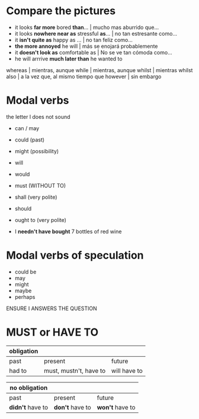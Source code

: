# Compare the pictures

* it looks **far more** bored **than**... | mucho mas aburrido que...  
* it looks **nowhere near as** stressful **as**... | no tan estresante como...  
* it **isn't quite as** happy as ... | no tan feliz como...  
* **the more annoyed** he will | más se enojará probablemente  
* it **doesn't look as** comfortable as | No se ve tan cómoda como...  
* he will arrrive **much later than** he wanted to

whereas | mientras, aunque
while | mientras, aunque
whilst | mientras
whilst also | a la vez que, al mismo tiempo que
however | sin embargo

# Modal verbs

the letter l does not sound

* can / may
* could (past)
* might (possibility)
* will
* would
* must (WITHOUT TO)
* shall (very polite)
* should
* ought to (very polite)

* I **needn't have bought** 7 bottles of red wine

# Modal verbs of speculation

* could be
* may
* might
* maybe
* perhaps

ENSURE I ANSWERS THE QUESTION

# MUST or HAVE TO

| obligation |                        |              |
| ---------- | ---------------------- | ------------ |
| past       | present                | future       |
| had to     | must, mustn't, have to | will have to |

| no obligation  |               |               |
| -------------  | --------------| ------------- |
| past           | present       | future        |
| **didn't** have to | **don't** have to | **won't** have to |
